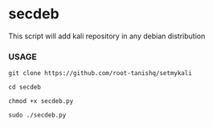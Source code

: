 # secdeb

This script will add kali repository in any debian distribution

### USAGE
```
git clone https://github.com/root-tanishq/setmykali
```
```
cd secdeb
```
```
chmod +x secdeb.py
```
```
sudo ./secdeb.py
```
